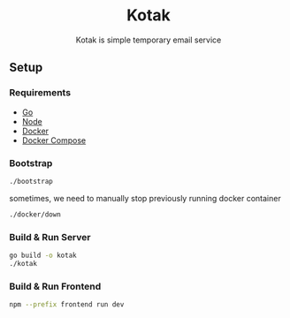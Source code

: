 <div align="center">
  <h1>Kotak</h1>
  
  Kotak is simple temporary email service
</div>

## **Setup**

### Requirements

- [Go](https://golang.org/dl/)
- [Node](https://nodejs.org/en/download/)
- [Docker](https://docs.docker.com/get-docker/)
- [Docker Compose](https://docs.docker.com/compose/install/)

### Bootstrap

```bash
./bootstrap
```

sometimes, we need to manually stop previously running docker container

```bash
./docker/down
```

### Build & Run Server

```bash
go build -o kotak
./kotak
```

### Build & Run Frontend

```bash
npm --prefix frontend run dev
```

